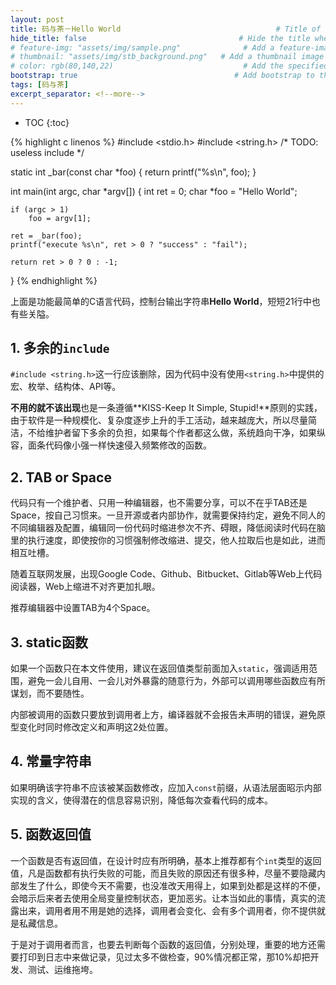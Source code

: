 ```yaml
---
layout: post
title: 码与茶－Hello World				　					# Title of the page
hide_title: false                                  # Hide the title when displaying the post, but shown in lists of posts
# feature-img: "assets/img/sample.png"              # Add a feature-image to the post
# thumbnail: "assets/img/stb_background.png"   # Add a thumbnail image on blog view
# color: rgb(80,140,22)                             # Add the specified color as feature image, and change link colors in post
bootstrap: true                                   # Add bootstrap to the page
tags: [码与茶]
excerpt_separator: <!--more-->
---
```


<!--more-->
* TOC
{:toc}

{% highlight c linenos %}
#include <stdio.h>
#include <string.h> /* TODO: useless include */

static int _bar(const char *foo)
{
    return printf("%s\n", foo);
}

int main(int argc, char *argv[])
{
    int ret = 0;
    char *foo = "Hello World";

    if (argc > 1)
        foo = argv[1];

    ret = _bar(foo);
    printf("execute %s\n", ret > 0 ? "success" : "fail");

    return ret > 0 ? 0 : -1;
}
{% endhighlight %}

上面是功能最简单的C语言代码，控制台输出字符串**Hello World**，短短21行中也有些关隘。

## 1. 多余的`include`

`#include <string.h>`这一行应该删除，因为代码中没有使用`<string.h>`中提供的宏、枚举、结构体、API等。

**不用的就不该出现**也是一条遵循**KISS-Keep It Simple, Stupid!**原则的实践，由于软件是一种规模化、复杂度逐步上升的手工活动，越来越庞大，所以尽量简洁，不给维护者留下多余的负担，如果每个作者都这么做，系统趋向干净，如果纵容，面条代码像小强一样快速侵入频繁修改的函数。

## 2.  TAB or Space

代码只有一个维护者、只用一种编辑器，也不需要分享，可以不在乎TAB还是Space，按自己习惯来。一旦开源或者内部协作，就需要保持约定，避免不同人的不同编辑器及配置，编辑同一份代码时缩进参次不齐、碍眼，降低阅读时代码在脑里的执行速度，即使按你的习惯强制修改缩进、提交，他人拉取后也是如此，进而相互吐槽。

随着互联网发展，出现Google Code、Github、Bitbucket、Gitlab等Web上代码阅读器，Web上缩进不对齐更加扎眼。

推荐编辑器中设置TAB为4个Space。

## 3. static函数

如果一个函数只在本文件使用，建议在返回值类型前面加入`static`，强调适用范围，避免一会儿自用、一会儿对外暴露的随意行为，外部可以调用哪些函数应有所谋划，而不要随性。

内部被调用的函数只要放到调用者上方，编译器就不会报告未声明的错误，避免原型变化时同时修改定义和声明这2处位置。

## 4. 常量字符串

如果明确该字符串不应该被某函数修改，应加入`const`前缀，从语法层面昭示内部实现的含义，使得潜在的信息容易识别，降低每次查看代码的成本。

## 5. 函数返回值

一个函数是否有返回值，在设计时应有所明确，基本上推荐都有个`int`类型的返回值，凡是函数都有执行失败的可能，而且失败的原因还有很多种，尽量不要隐藏内部发生了什么，即使今天不需要，也没准改天用得上，如果到处都是这样的不便，会暗示后来者去使用全局变量控制状态，更加恶劣。让本当如此的事情，真实的流露出来，调用者用不用是她的选择，调用者会变化、会有多个调用者，你不提供就是私藏信息。

于是对于调用者而言，也要去判断每个函数的返回值，分别处理，重要的地方还需要打印到日志中来做记录，见过太多不做检查，90%情况都正常，那10%却把开发、测试、运维拖垮。